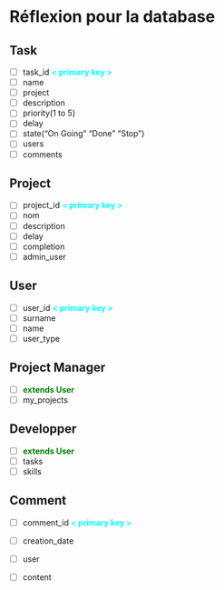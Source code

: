 # Réflexion pour la database

## Task
- [ ] task_id  <span style="color:cyan">**< primary key >**</span> 
- [ ] name
- [ ] project
- [ ] description
- [ ] priority(1 to 5)
- [ ] delay
- [ ] state(“On Going” “Done” “Stop”)
- [ ] users
- [ ] comments

## Project
- [ ] project_id  <span style="color:cyan">**< primary key >**</span> 
- [ ] nom
- [ ] description
- [ ] delay
- [ ] completion
- [ ] admin_user

## User
- [ ] user_id  <span style="color:cyan">**< primary key >**</span> 
- [ ] surname
- [ ] name
- [ ] user_type

## Project Manager 
- [ ] <span style="color:green">**extends User**</span> 
- [ ] my_projects 

## Developper
- [ ] <span style="color:green">**extends User**</span>
- [ ] tasks
- [ ] skills

## Comment
- [ ] comment_id  <span style="color:cyan">**< primary key >**</span> 
- [ ] creation_date
- [ ] user
- [ ] content



